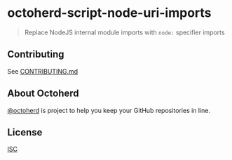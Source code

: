 # octoherd-script-node-uri-imports

> Replace NodeJS internal module imports with `node:` specifier imports

## Contributing

See [CONTRIBUTING.md](CONTRIBUTING.md)

## About Octoherd

[@octoherd](https://github.com/octoherd/) is project to help you keep your GitHub repositories in line.

## License

[ISC](LICENSE.md)
